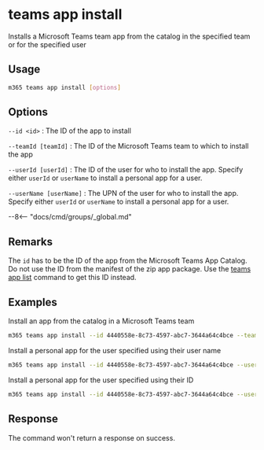 # teams app install

Installs a Microsoft Teams team app from the catalog in the specified team or for the specified user

## Usage

```sh
m365 teams app install [options]
```

## Options

`--id <id>`
: The ID of the app to install

`--teamId [teamId]`
: The ID of the Microsoft Teams team to which to install the app

`--userId [userId]`
: The ID of the user for who to install the app. Specify either `userId` or `userName` to install a personal app for a user.

`--userName [userName]`
: The UPN of the user for who to install the app. Specify either `userId` or `userName` to install a personal app for a user.

--8<-- "docs/cmd/groups/_global.md"

## Remarks

The `id` has to be the ID of the app from the Microsoft Teams App Catalog. Do not use the ID from the manifest of the zip app package. Use the [teams app list](./app-list.md) command to get this ID instead.

## Examples

Install an app from the catalog in a Microsoft Teams team

```sh
m365 teams app install --id 4440558e-8c73-4597-abc7-3644a64c4bce --teamId 2609af39-7775-4f94-a3dc-0dd67657e900
```

Install a personal app for the user specified using their user name

```sh
m365 teams app install --id 4440558e-8c73-4597-abc7-3644a64c4bce --userName steve@contoso.com
```

Install a personal app for the user specified using their ID

```sh
m365 teams app install --id 4440558e-8c73-4597-abc7-3644a64c4bce --userId 2609af39-7775-4f94-a3dc-0dd67657e900
```

## Response

The command won't return a response on success.
